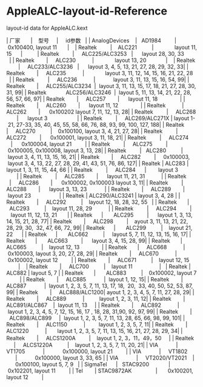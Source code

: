 # AppleALC-layout-id-Reference
layout-id data for AppleALC.kext

| 厂家       |    型号     |      id参数   | 
| AnalogDevices    |    AD1984         |        0x100400, layout 11       |   
| Realtek         |     ALC221          |               layout 11, 15      |          
| Realtek         |     ALC225/ALC3253   |      layout 28, 30, 33           | 
| Realtek        |      ALC230           |              layout 13, 20             |   
| Realtek         |     ALC233/ALC3236   |      layout 3, 4, 5, 13, 21, 27, 28, 29, 32, 33| 
| Realtek        |       ALC235           |              layout 3, 11, 12, 14, 15, 16, 21, 22, 28   | 
| Realtek         |     ALC236           |             layout 3, 11, 13, 15, 16, 54, 99| 
| Realtek        |      ALC255/ALC3234  |   layout 3, 11, 13, 15, 17, 18, 21, 27, 28, 30, 31, 99| 
| Realtek             ALC256/ALC3246  |   layout 5, 11, 13, 14, 21, 22, 28, 56, 57, 66, 97| 
| Realtek        |      ALC257        |       layout 11, 18               | 
| Realtek        |      ALC260        |       layout 11, 12               | 
| Realtek           |   ALC262        |       0x100202 layout 7, 11, 12, 13, 28| 
| Realtek         |     ALC268        |       layout 3                    | 
| Realtek         |     ALC269/ALC271X | layout 1- 21, 27-33, 35, 40, 45, 55, 58, 66, 76, 88, 93, 99, 100, 127, 188| 
| Realtek         |     ALC270          |     0x100100, layout 3, 4, 21, 27, 28| 
| Realtek         |     ALC272         |      0x100001, layout 3, 11, 18, 21| 
| Realtek         |     ALC274        |       0x100004, layout 21         | 
| Realtek         |     ALC275         |      0x100005, 0x100008, layout 3, 13, 28| 
| Realtek         |    ALC280          |     layout 3, 4, 11, 13, 15, 16, 21| 
| Realtek        |      ALC282         |      0x100003,   layout 3, 4, 13, 22, 27, 28, 29, 41, 43, 51, 76, 86, 127| 
| Realtek          |    ALC283        |       layout 1, 3, 11, 15, 44, 66 | 
| Realtek         |     ALC284      |         layout 3                    | 
| Realtek         |     ALC285        |       layout 11, 21, 31           | 
| Realtek         |     ALC286        |       0x100002, 0x100003 layout 3, 11| 
| Realtek         |     ALC288        |       layout 3, 13, 23            | 
| Realtek        |      ALC289        |       layout 23                   | 
| Realtek        |      ALC290/ALC3241 |   layout 3, 4, 28     | 
| Realtek        |      ALC292          |     layout 12, 18, 28, 32, 55   | 
| Realtek       |       ALC293          |     layout 11, 28, 29           | 
| Realtek         |     ALC294         |      layout 11, 12, 13, 21       | 
| Realtek      |        ALC295         |      layout 1, 3, 13, 14, 15, 21, 28, 77| 
| Realtek        |      ALC298         |     ayout 3, 11, 13, 21, 22, 28, 29, 30,  32, 47, 66, 72, 99| 
| Realtek      |        ALC299          |     layout 21, 22      | 
| Realtek      |        ALC662          |      layout 5, 7, 11, 12, 13, 15, 16, 17| 
| Realtek       |       ALC663         |      layout 3, 4, 15, 28, 99| 
| Realtek       |       ALC665          |     layout 12, 13               | 
| Realtek       |      ALC668           |    0x100003, layout 3, 20, 27, 28, 29| 
| Realtek        |      ALC670           |    0x100002, layout 12         | 
| Realtek        |      ALC671          |     layout 12, 15             |   
| Realtek        |      ALC700          |     layout 11                  |  
| Realtek        |      ALC882         |      layout 5, 7       | 
| Realtek       |       ALC883          |    0x100002, layout 7          | 
| Realtek        |      ALC885            |   layout 1, 12, 15| 
| Realtek        |      ALC887            |   layout 1, 2, 3, 5, 7, 11, 13, 17, 18,  20,  33, 40, 50, 52, 53, 87, 99| 
| Realtek        |      ALC888/ALC1200|  ayout 1, 2, 3, 4, 5, 7, 11, 27, 28, 29| 
| Realtek        |      ALC889           |          layout 1, 2, 3, 11, 12| 
| Realtek        |      ALC891/ALC867    |   layout 11, 13     | 
| Realtek        |      ALC892           |           layout 1, 2, 3, 4, 5, 7, 12, 15, 16, 17 , 18, 28, 31,90, 92, 97, 99| 
| Realtek        |      ALC898/ALC899     |  layout 1, 2, 3, 5, 7, 11, 13, 28, 65, 66, 98, 99, 101| 
| Realtek        |      ALC1150           |         layout 1, 2, 3, 5, 7, 11| 
| Realtek        |      ALC1220           |       layout 1, 2, 3, 5, 7, 11, 13, 15, 16, 21, 27, 28, 29, 34| 
| Realtek        |      ALCS1200A         |     layout 1, 2, 3，11，49，50     | 
| Realtek        |      ALCS1220A          |    layout 1, 2, 3, 5, 7, 11, 20, 21| 
| VIA            |      VT1705            |            0x100000, layout 21         | 
| VIA            |      VT1802            |            0x100000, layout 3, 33, 65 | 
| VIA            |      VT2020/VT2021    |       0x100100, layout 5, 7, 9   | 
| SigmaTel      |    STAC9200             |     0x102201, layout 11         | 
| Tel        |  STAC9872AK                |        0x100201, layout 12         | 
